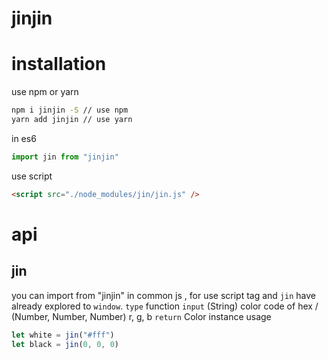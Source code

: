 # jinjin

# installation
use npm or yarn

```bash
npm i jinjin -S // use npm
yarn add jinjin // use yarn
```

in es6

```js
import jin from "jinjin"
```

use script

```html
<script src="./node_modules/jin/jin.js" />
```

# api

## jin
you can import from "jinjin" in common js , for use script tag and `jin` have already explored to `window`.
`type` function
`input` (String) color code of hex / (Number, Number, Number) r, g, b
 `return` Color instance
usage
```js
let white = jin("#fff")
let black = jin(0, 0, 0)
```

